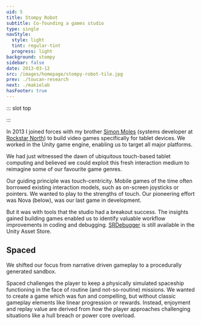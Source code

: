 ```yaml
---
uid: 5
title: Stompy Robot
subtitle: Co-founding a games studio
type: single
navStyle:
  style: light
  tint: regular-tint
  progress: light
background: stompy
sidebar: false
date: 2013-03-12
src: /images/homepage/stompy-robot-tile.jpg
prev: ./toucan-research
next: ./makielab
hasFooter: true
---
```


::: slot top

<Stage-ProjectStage rag="rag-4" ragTitle="rag-2" titleColumnClass="is-three-fifths" ctaLabel="stompyrobot.uk" ctaUrl="https://stompyrobot.uk/"
description="I helped start Stompy Robot, an independent studio based in Edinburgh, creating games for mobile and tools for developers.">

<template v-slot:visual-column>
  <figure class="stompy-image">
    <Heros-ImageHero src="/images/stompy-robot/header-comp-export-grid.png" alt="Stompy Robot software"/>
  </figure>
</template>

<template v-slot:platform>

Mobile games
~ Unity plugins

</template>

<template v-slot:timeframe>

2013-2015
<!-- ~ (part-time) -->

</template>

<template v-slot:my-role>

Game Designer
~ Artist

</template>

<template v-slot:team>

Designer / Developer

</template>

</Stage-ProjectStage>

<style lang="sass">
@import "@theme/styles/variables.sass"

.stompy-image
  position: absolute
  left: -96%
  top: -42%
  width: 256%
  @media screen and (min-width: $fullhd)
    left: -90%;
    top: -42%;
    width: 280%;

</style>

:::

<Content-TextSection rag="rag-3" columnOffset="title-offset" padding="is-initial is-continuous">

In 2013 I joined forces with my brother [Simon Moles](https://www.simonmoles.com/) (systems developer at <span style="white-space: nowrap;">[Rockstar North](https://www.rockstarnorth.com/))</span> to build video games specifically for tablet devices. We worked in the Unity game engine, enabling us to target all major platforms.

<p class="subtitle">
We had just witnessed the dawn of ubiquitous touch-based tablet computing and believed we could exploit this fresh interaction medium to reimagine some of our favourite game genres.
</p>

<p>
Our guiding principle was touch-centricity. Mobile games of the time often borrowed existing interaction models, such as on-screen joysticks or pointers. We wanted to play to the strengths of touch. Our pioneering effort was Nova (below), <Content-ModalLink label="Spaced">
<template v-slot:modal>
<Content :page-key="$site.pages.find(p => p.path === '/extra/spaced/').key"/>
</template>
</Content-ModalLink> was our last game in development.
</p>

But it was with tools that the studio had a breakout success. The insights gained building games enabled us to identify valuable workflow improvements in coding and debugging. [SRDebugger](https://assetstore.unity.com/packages/tools/gui/srdebugger-console-tools-on-device-27688) is still available in the Unity Asset Store.

<!--
and we occasionally game jam


<Content-ModalLink label="Game jam">
<template v-slot:modal>

Game jam

</template>
</Content-ModalLink>
. -->

<template v-slot:aside>

</template>

</Content-TextSection>



<Content-ImageFrames-MainImageSection imageClass="is-16by9" url="https://www.youtube.com/embed/xZELuhMO9es" alt="Nova showreel" :aside="true" rag="rag-4" :iframe="true">

<template v-slot:content>

## Nova

<p class="subtitle">
  A tactical action RTS which specifically leverages the interaction opportunities offered by touch screens.
</p>

The player commands an elite squad of starship captains who must defend the freedom of the galaxy. Battle against ambitious new factions seeking dominance. As the player progresses, they collect new starships, characters, weaponry and equipment. Each possess advantages and abilities, which can be combined into effective strategies for defeating any opponent.


 <!-- as they endeavour to defeat the oppressive galactic powers present in the Milky Way galaxy.

Players will acquire new heroes and weaponry as they progress in the game. Heroes and weapons have unique abilities which the player can combine to develop the most effective strategy for defeating their opponents.

In dui odio, posuere eget tristique in, pellentesque nec dolor. Vestibulum quis metus purus. Fusce varius rhoncus enim sit amet semper. Maecenas non nunc id justo vehicula ultricies vestibulum eget ex. Integer mattis faucibus nunc, ut tristique magna bibendum sit amet.

Suspendisse ornare et mi sit amet lacinia. Proin eget dui purus. Aliquam a cursus erat, sit amet ultricies risus. Nulla at arcu sagittis, egestas libero ut, finibus massa. -->

<!--

Nova is a squad-based action RPG for tablet devices. I collaborated with an artist to create the visual style, silhouetting ships against a bright background and overlaying heavy glow effects for weapons, engines, highlights. A major focus was to take advantage of touch controls and streamlining interactions with the UI and squad control.


Nova is an action-strategy game for tablet devices. The player controls an elite squad of heroes in the far future as they endeavour to defeat the oppressive galactic powers present in the Milky Way galaxy.

Players will acquire new heroes and weaponry as they progress in the game. Heroes and weapons have unique abilities which the player can combine to develop the most effective strategy for defeating their opponents.

 -->

</template>

<template slot="aside">

<div class="stompy-vertical-fill-parent">
<div class="stompy-vertical-fill">

<figure class="image parent-loading is-3by2">
<img class="lazyload" data-src="/images/stompy-robot/nova-support-1.jpg" alt="Nova screenshot 1">
</figure>

<figure class="image parent-loading is-3by2">
<img class="lazyload" data-src="/images/stompy-robot/nova-support-2.jpg" alt="Nova screenshot 2">
</figure>

</div>
</div>

</template>


</Content-ImageFrames-MainImageSection>

<style lang="sass">
@import "@theme/styles/variables.sass"
/* TODO generalize */
.stompy-vertical-fill-parent
  position: relative
  height: 100%

.stompy-vertical-fill
  position: absolute
  top: 0
  bottom: 0
  left: 0
  width: 76%
  display: flex
  flex-direction: column
  justify-content: space-between
  .image
    margin: 0 !important

</style>

<Content-TextSection rag="rag-4" columnOffset="title-offset">

## Spaced

<p class="subtitle">
  We shifted our focus from narrative driven gameplay to a procedurally generated sandbox.
</p>

Spaced challenges the player to keep a physically simulated spaceship functioning in the face of routine (and not-so-routine) missions. We wanted to create a game which was fun and compelling, but without classic gameplay elements like linear progression or rewards. Instead, enjoyment and replay value are derived from _how_ the player approaches challenging situations like a hull breach or power core overload.

<br>

</Content-TextSection>

<Content :page-key="$site.pages.find(p => p.path === '/extra/spaced/').key"/>


<div style="padding-bottom: 9em;"></div>






<!--

to reimagine the game genres we loved in this new paradigm.

which specifically aims to leverage the interaction opportunities offered by touch screens.

Across all popular mobile platforms (iOS, Windows, Android), we design and craft fun, touch-centric games. We believe that a game should be designed for touch, fully exploiting the fresh input medium provided by this new technology.

with the Unity game engine



Emphasise what I did, what the challenges were, what was learnt in content text


-->
